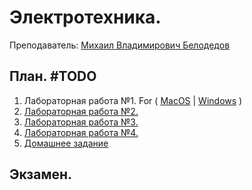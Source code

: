  # Электротехника.
 Преподаватель: [Михаил Владимирович Белодедов](https://disk.yandex.ru/d/Y2Qdvmy1m9QfyA)

## План. #TODO
1. Лабораторная работа №1. For ( [MacOS](https://github.com/mightyK1ngRichard/IU5/blob/main/Term-3/Электотехника/Lab-01/Reports/lab-01.pages) | [Windows](https://github.com/mightyK1ngRichard/IU5/blob/main/Term-3/Электотехника/Lab-01/Reports/lab-01.docx) )
2. [Лабораторная работа №2.](https://github.com/mightyK1ngRichard/IU5/tree/main/Term-3/Электотехника/Lab-02)
3. [Лабораторная работа №3.]()
4. [Лабораторная работа №4.]()
5. [Домашнее задание]()

## Экзамен.
